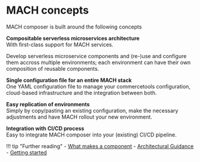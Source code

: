 # MACH concepts

MACH composer is built around the following concepts

**Compositable serverless microservices architecture**<br>
With first-class support for MACH services.

Develop serverless microservice components and (re-)use and configure them accross multiple environments; each environment can have their own composition of reusable components.
  
**Single configuration file for an entire MACH stack**<br>
One YAML configuration file to manage your commercetools configuration, cloud-based infrastructure and the integration between both.

**Easy replication of environments**<br>
Simply by copy/pasting an existing configuration, make the necessary adjustments and have MACH rollout your new environment.

**Integration with CI/CD process**<br>
Easy to integrate MACH composer into your (existing) CI/CD pipeline.

!!! tip "Further reading"
    - [What makes a component](./components/index.md)
    - [Architectural Guidance](./architecture/index.md)
    - [Getting started](../tutorial/step-1-installation.md)
